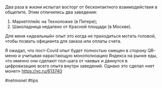 
Два раза в жизни испытал восторг от бесконтактного взаимодействия в общепите. Этим отличились два заведения:
1. Маркетплейс на Техноложке (в Питере);
2. Шаколадница недалеко от Красной площади (в Москве).

Для меня «идеальный» опыт это когда не приходиться мотать головой, чтобы позвать официанта для заказа или оплаты счета.

Я ожидал, что пост-Covid опыт будет полностью смещен в сторону QR-меню и учитывая нарастающую монополизацию Яндекса на рынке еды, что именно они сделают пол-шага от чаевых и двинутся в цифровизацию всего опыта внутри заведений. Однако это сделал «нет монет» https://vc.ru/613740

#netmonet #tips 